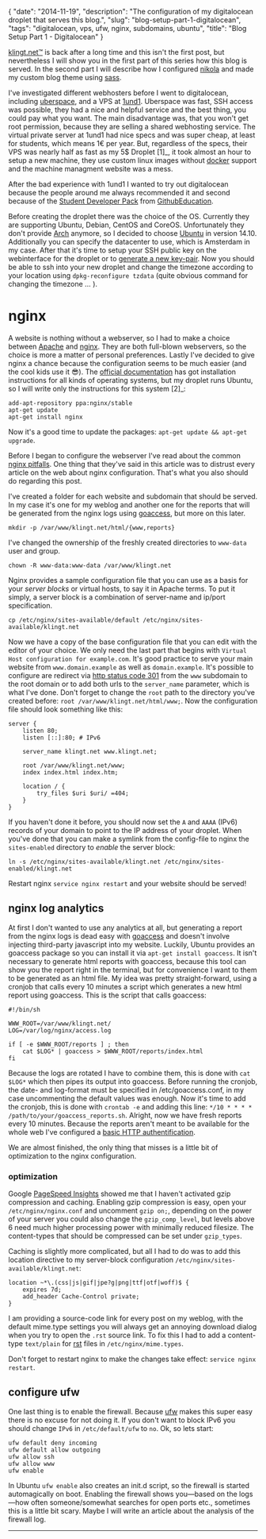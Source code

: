 {
    "date": "2014-11-19",
    "description": "The configuration of my digitalocean droplet that serves this blog.",
    "slug": "blog-setup-part-1-digitalocean",
    "tags": "digitalocean, vps, ufw, nginx, subdomains, ubuntu",
    "title": "Blog Setup Part 1 - Digitalocean"
}

[klingt.net™](http://www.klingt.net) is back after a long time and this
isn't the first post, but nevertheless I will show you in the first part
of this series how this blog is served. In the second part I will
describe how I configured [nikola](http://getnikola.com/) and made my
custom blog theme using [sass](http://sass-lang.com/).

I've investigated different webhosters before I went to digitalocean,
including [uberspace](https://uberspace.de/), and a VPS at
[1und1](http://hosting.1und1.de/hosting?linkId=hd.mainnav.webhosting.home).
Uberspace was fast, SSH access was possible, they had a nice and helpful
service and the best thing, you could pay what you want. The main
disadvantage was, that you won't get root permission, because they are
selling a shared webhosting service. The virtual private server at 1und1
had nice specs and was super cheap, at least for students, which means
1€ per year. But, regardless of the specs, their VPS was nearly half as
fast as my 5\$ Droplet \[1\]\_, it took almost an hour to setup a new
machine, they use custom linux images without
[docker](https://www.docker.com/) support and the machine managment
website was a mess.

After the bad experience with 1und1 I wanted to try out digitalocean
because the people around me always recommended it and second because of
the [Student Developer Pack](https://education.github.com/pack) from
[GithubEducation](https://education.github.com/).

Before creating the droplet there was the choice of the OS. Currently
they are supporting Ubuntu, Debian, CentOS and CoreOS. Unfortunately
they don't provide [Arch](https://www.archlinux.org/) anymore, so I
decided to choose [Ubuntu](http://www.ubuntu.com/) in version 14.10.
Additionally you can specify the datacenter to use, which is Amsterdam
in my case. After that it's time to setup your SSH public key on the
webinterface for the droplet or to [generate a new
key-pair](https://help.github.com/articles/generating-ssh-keys/). Now
you should be able to ssh into your new droplet and change the timezone
according to your location using `dpkg-reconfigure tzdata` (quite
obvious command for changing the timezone … ).

nginx
=====

A website is nothing without a webserver, so I had to make a choice
between [Apache](http://httpd.apache.org/) and
[nginx](http://nginx.org/). They are both full-blown webservers, so the
choice is more a matter of personal preferences. Lastly I've decided to
give nginx a chance because the configuration seems to be much easier
(and the cool kids use it 😎). The [official
documentation](http://wiki.nginx.org/Install) has got installation
instructions for all kinds of operating systems, but my droplet runs
Ubuntu, so I will write only the instructions for this system \[2\]\_:

``` {.sourceCode .sh}
add-apt-repository ppa:nginx/stable
apt-get update
apt-get install nginx
```

Now it's a good time to update the packages:
`apt-get update && apt-get upgrade`.

Before I began to configure the webserver I've read about the common
[nginx pitfalls](http://wiki.nginx.org/Pitfalls). One thing that they've
said in this article was to distrust every article on the web about
nginx configuration. That's what you also should do regarding this post.

I've created a folder for each website and subdomain that should be
served. In my case it's one for my weblog and another one for the
reports that will be generated from the nginx logs using
[goaccess](http://goaccess.io/), but more on this later.

``` {.sourceCode .sh}
mkdir -p /var/www/klingt.net/html/{www,reports}
```

I've changed the ownership of the freshly created directories to
`www-data` user and group.

``` {.sourceCode .sh}
chown -R www-data:www-data /var/www/klingt.net
```

Nginx provides a sample configuration file that you can use as a basis
for your *server blocks* or virtual hosts, to say it in Apache terms. To
put it simply, a server block is a combination of server-name and
ip/port specification.

``` {.sourceCode .sh}
cp /etc/nginx/sites-available/default /etc/nginx/sites-available/klingt.net
```

Now we have a copy of the base configuration file that you can edit with
the editor of your choice. We only need the last part that begins with
`Virtual Host configuration for example.com`. It's good practice to
serve your main website from `www.domain.example` as well as
`domain.example`. It's possible to configure are redirect via [http
status code 301](http://www.wikiwand.com/en/HTTP_301) from the `www`
subdomain to the root domain or to add both urls to the `server_name`
parameter, which is what I've done. Don't forget to change the `root`
path to the directory you've created before:
`root /var/www/klingt.net/html/www;`. Now the configuration file should
look something like this:

``` {.sourceCode .sh}
server {
    listen 80;
    listen [::]:80; # IPv6

    server_name klingt.net www.klingt.net;

    root /var/www/klingt.net/www;
    index index.html index.htm;

    location / {
        try_files $uri $uri/ =404;
    }
}
```

If you haven't done it before, you should now set the `A` and `AAAA`
(IPv6) records of your domain to point to the IP address of your
droplet. When you've done that you can make a symlink from the
config-file to nginx the `sites-enabled` directory to *enable* the
server block:

``` {.sourceCode .sh}
ln -s /etc/nginx/sites-available/klingt.net /etc/nginx/sites-enabled/klingt.net
```

Restart nginx `service nginx restart` and your website should be served!

nginx log analytics
-------------------

At first I don't wanted to use any analytics at all, but generating a
report from the nginx logs is dead easy with
[goaccess](http://goaccess.io/) and doesn't involve injecting
third-party javascript into my website. Luckily, Ubuntu provides an
goaccess package so you can install it via `apt-get install goaccess`.
It isn't necessary to generate html reports with goaccess, because this
tool can show you the report right in the terminal, but for convenience
I want to them to be generated as an html file. My idea was pretty
straight-forward, using a cronjob that calls every 10 minutes a script
which generates a new html report using goaccess. This is the script
that calls goaccess:

``` {.sourceCode .sh}
#!/bin/sh

WWW_ROOT=/var/www/klingt.net/
LOG=/var/log/nginx/access.log

if [ -e $WWW_ROOT/reports ] ; then
    cat $LOG* | goaccess > $WWW_ROOT/reports/index.html
fi
```

Because the logs are rotated I have to combine them, this is done with
`cat $LOG*` which then pipes its output into goaccess. Before running
the cronjob, the date- and log-format must be specified in
/etc/goaccess.conf, in my case uncommenting the default values was
enough. Now it's time to add the cronjob, this is done with `crontab -e`
and adding this line: `*/10 * * * * /path/to/your/goaccess_reports.sh`.
Alright, now we have fresh reports every 10 minutes. Because the reports
aren't meant to be available for the whole web I've configured a [basic
HTTP
authentification](http://nginx.com/resources/admin-guide/restricting-access/).

We are almost finished, the only thing that misses is a little bit of
optimization to the nginx configuration.

### optimization

Google [PageSpeed
Insights](https://developers.google.com/speed/pagespeed/insights/)
showed me that I haven't activated gzip compression and caching.
Enabling gzip compression is easy, open your `/etc/nginx/nginx.conf` and
uncomment `gzip on;`, depending on the power of your server you could
also change the `gzip_comp_level`, but levels above 6 need much higher
processing power with minimally reduced filesize. The content-types that
should be compressed can be set under `gzip_types`.

Caching is slightly more complicated, but all I had to do was to add
this location directive to my server-block configuration
`/etc/nginx/sites-available/klingt.net`:

``` {.sourceCode .sh}
location ~*\.(css|js|gif|jpe?g|png|ttf|otf|woff)$ {
    expires 7d;
    add_header Cache-Control private;
}
```

I am providing a source-code link for every post on my weblog, with the
default mime.type settings you will always get an annoying download
dialog when you try to open the `.rst` source link. To fix this I had to
add a content-type `text/plain` for
[rst](http://en.wikipedia.org/wiki/ReStructuredText) files in
`/etc/nginx/mime.types`.

Don't forget to restart nginx to make the changes take effect:
`service nginx restart`.

configure ufw
-------------

One last thing is to enable the firewall. Because
[ufw](https://www.digitalocean.com/community/tutorials/how-to-setup-a-firewall-with-ufw-on-an-ubuntu-and-debian-cloud-server)
makes this super easy there is no excuse for not doing it. If you don't
want to block IPv6 you should change `IPv6` in `/etc/default/ufw` to
`no`. Ok, so lets start:

``` {.sourceCode .sh}
ufw default deny incoming
ufw default allow outgoing
ufw allow ssh
ufw allow www
ufw enable
```

In Ubuntu `ufw enable` also creates an init.d script, so the firewall is
started automagically on boot. Enabling the firewall shows you—based on
the logs—how often someone/somewhat searches for open ports etc.,
sometimes this is a little bit scary. Maybe I will write an article
about the analysis of the firewall log.

------------------------------------------------------------------------
